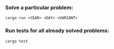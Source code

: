 ### Solve a particular problem:
```shell
cargo run <YEAR> <DAY> <VARIANT>
```
### Run tests for all already solved problems:
```shell
cargo test
```
